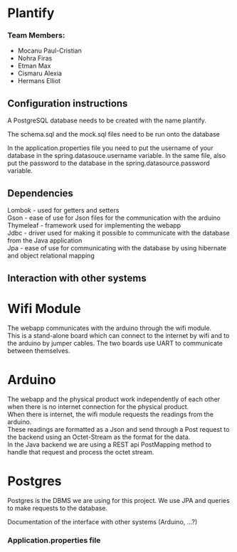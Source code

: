 # Plantify
### Team Members:
- Mocanu Paul-Cristian
- Nohra Firas
- Etman Max
- Cismaru Alexia
- Hermans Elliot

## Configuration instructions
A PostgreSQL database needs to be created with the name plantify.

The schema.sql and the mock.sql files need to be run onto the database


In the application.properties file you need to put the username of your database in the spring.datasouce.username variable.
In the same file, also put the password to the database in the spring.datasource.password variable.



## Dependencies

Lombok - used for getters and setters \
Gson - ease of use for Json files for the communication with the arduino \
Thymeleaf - framework used for implementing the webapp \
Jdbc - driver used for making it possible to communicate with the database from the Java application \
Jpa - ease of use for communicating with the database by using hibernate and object relational mapping 

## Interaction with other systems


# Wifi Module

The webapp communicates with the arduino through the wifi module. \
This is a stand-alone board which can connect to the internet by wifi and to the arduino by jumper cables.
The two boards use UART to communicate between themselves.

# Arduino

The webapp and the physical product work independently of each other when there is no internet connection for the physical product. \
When there is internet, the wifi module requests the readings from the arduino. \
These readings are formatted as a Json and send through a Post request to the backend using an Octet-Stream as the format for the data. \
In the Java backend we are using a REST api PostMapping method to handle that request and process the octet stream.

# Postgres

Postgres is the DBMS we are using for this project. We use JPA and queries to make requests to the database.

Documentation of the interface with other systems (Arduino, ...?)

### Application.properties file

